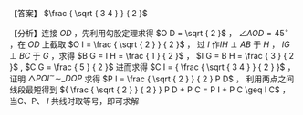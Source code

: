 【答案】 $\frac { \sqrt { 3 4 } } { 2 }$

【分析】连接 $O D$ ，先利用勾股定理求得 $O D = \sqrt { 2 }$ ， $\angle A O D = 4 5 ^ { \circ }$ ，在 $O D$ 上截取 $O I = \frac { \sqrt { 2 } } { 2 }$ ， 过 $I$ 作$I H \perp A B$ 于 $H$ ， $I G \perp B C$ 于 $G$ ，求得 $B G = I H = \frac { 1 } { 2 }$ ， $I G = B H = \frac { 3 } { 2 }$ , $C G = \frac { 5 } { 2 }$ 进而求得 $C I = { \frac { \sqrt { 3 4 } } { 2 } }$ ， 证明 ${ \scriptstyle \triangle P O I ^ { \sim } \sim } { \_ { D O P } }$ 求得 $P I = \frac { \sqrt { 2 } } { 2 } P D$ ， 利用两点之间线段最短得到 ${ \frac { \sqrt { 2 } } { 2 } } P D + P C = P I + P C \geq I C$ ，当C、P、 $I$ 共线时取等号，即可求解
